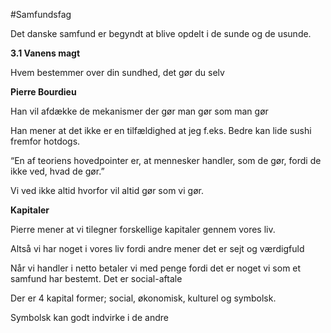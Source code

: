 #Samfundsfag 

Det danske samfund er begyndt at blive opdelt i de sunde og de usunde.

**3.1 Vanens magt**

Hvem bestemmer over din sundhed, det gør du selv

**Pierre Bourdieu**

Han vil afdække de mekanismer der gør man gør som man gør

Han mener at det ikke er en tilfældighed at jeg f.eks. Bedre kan lide sushi fremfor hotdogs.

“En af teoriens hovedpointer er, at mennesker handler, som de gør, fordi de ikke ved, hvad de gør.”

Vi ved ikke altid hvorfor vil altid gør som vi gør.

**Kapitaler**

Pierre mener at vi tilegner forskellige kapitaler gennem vores liv.

Altså vi har noget i vores liv fordi andre mener det er sejt og værdigfuld

Når vi handler i netto betaler vi med penge fordi det er noget vi som et samfund har bestemt. Det er social-aftale

Der er 4 kapital former; social, økonomisk, kulturel og symbolsk.

Symbolsk kan godt indvirke i de andre